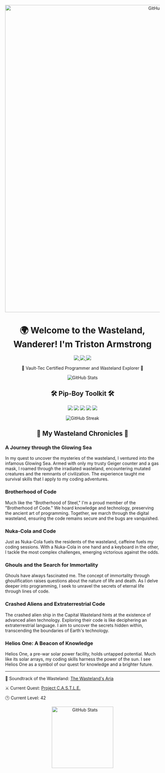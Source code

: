 <p align="center">
  <img width="1000" height="auto" src="https://repository-images.githubusercontent.com/557898281/13553ca7-9def-4565-bee8-961d2d94379b" alt="GitHub Stats">
</p>

<h1 align="center">🌍 Welcome to the Wasteland, Wanderer! I'm Triston Armstrong</h1>

<p align="center">
  <a href="https://tristonarmstrong.com" target="_blank">
    <img src="https://img.shields.io/badge/Website-tristonarmstrong.com-blue?style=for-the-badge">
  </a>
  <a href="mailto=triston95strong@gmail.com" target="_blank">
    <img src="https://img.shields.io/badge/Email-Holotape%20Me-red?style=for-the-badge">
  </a>
  <a href="https://linkedin.com/in/triston95strong" target="_blank">
    <img src="https://img.shields.io/badge/LinkedIn-Connecting%20with%20Armstrong-blue?style=for-the-badge">
  </a>
</p>

<p align="center">
  🌆 Vault-Tec Certified Programmer and Wasteland Explorer 🌆
</p>

<p align="center">
  <img src="https://github-readme-stats.vercel.app/api?username=tristonarmstrong&show_icons=true&theme=dark" alt="GitHub Stats">
</p>

<h2 align="center">🛠️ Pip-Boy Toolkit 🛠️</h2>

<p align="center">
  <img src="https://img.shields.io/badge/Code-TypeScript-blue?style=for-the-badge">
  <img src="https://img.shields.io/badge/Code-Python-yellow?style=for-the-badge">
  <img src="https://img.shields.io/badge/Code-Rust-brown?style=for-the-badge">
  <img src="https://img.shields.io/badge/Tools-React-blueviolet?style=for-the-badge">
  <img src="https://img.shields.io/badge/Editor-NeoVim-blue?style=for-the-badge">
</p>

<p align="center">
  <img src="https://github-readme-streak-stats.herokuapp.com/?user=tristonarmstrong&theme=dark" alt="GitHub Streak">
</p>

<h2 align="center">📜 My Wasteland Chronicles 📜</h2>

### A Journey through the Glowing Sea

In my quest to uncover the mysteries of the wasteland, I ventured into the infamous Glowing Sea. Armed with only my trusty Geiger counter and a gas mask, I roamed through the irradiated wasteland, encountering mutated creatures and the remnants of civilization. The experience taught me survival skills that I apply to my coding adventures.

### Brotherhood of Code

Much like the "Brotherhood of Steel," I'm a proud member of the "Brotherhood of Code." We hoard knowledge and technology, preserving the ancient art of programming. Together, we march through the digital wasteland, ensuring the code remains secure and the bugs are vanquished.

### Nuka-Cola and Code

Just as Nuka-Cola fuels the residents of the wasteland, caffeine fuels my coding sessions. With a Nuka-Cola in one hand and a keyboard in the other, I tackle the most complex challenges, emerging victorious against the odds.

### Ghouls and the Search for Immortality

Ghouls have always fascinated me. The concept of immortality through ghoulification raises questions about the nature of life and death. As I delve deeper into programming, I seek to unravel the secrets of eternal life through lines of code.

### Crashed Aliens and Extraterrestrial Code

The crashed alien ship in the Capital Wasteland hints at the existence of advanced alien technology. Exploring their code is like deciphering an extraterrestrial language. I aim to uncover the secrets hidden within, transcending the boundaries of Earth's technology.

### Helios One: A Beacon of Knowledge

Helios One, a pre-war solar power facility, holds untapped potential. Much like its solar arrays, my coding skills harness the power of the sun. I see Helios One as a symbol of our quest for knowledge and a brighter future.

---

🎵 Soundtrack of the Wasteland: [The Wasteland's Aria](https://youtu.be/HS6rW19GfBE)

⚔️ Current Quest: [Project C.A.S.T.L.E.](#)

🕒 Current Level: 42

<p align="center">
  <img width="200" height="auto" src="https://raw.githubusercontent.com/tristonarmstrong/tristonarmstrong/90193dd0331889b0c1be89b2e6256fac699ad3f5/Volt%20Boy%20Image%20copy.png" alt="GitHub Stats">
</p>
